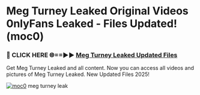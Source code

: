 # Meg Turney Leaked Original Videos 0nlyFans Leaked - Files Updated! (moc0)

<h3>🔴 CLICK HERE 🌐==►► <a href="https://tinyurl.com/x26r9saj" rel="nofollow">Meg Turney Leaked Updated Files</a></h3>

Get Meg Turney Leaked and all content. Now you can access all videos and pictures of Meg Turney Leaked. New Updated Files 2025!

[![moc0](https://i.imgur.com/LkgZPqh.gif)](https://tinyurl.com/x26r9saj)
meg turney leak